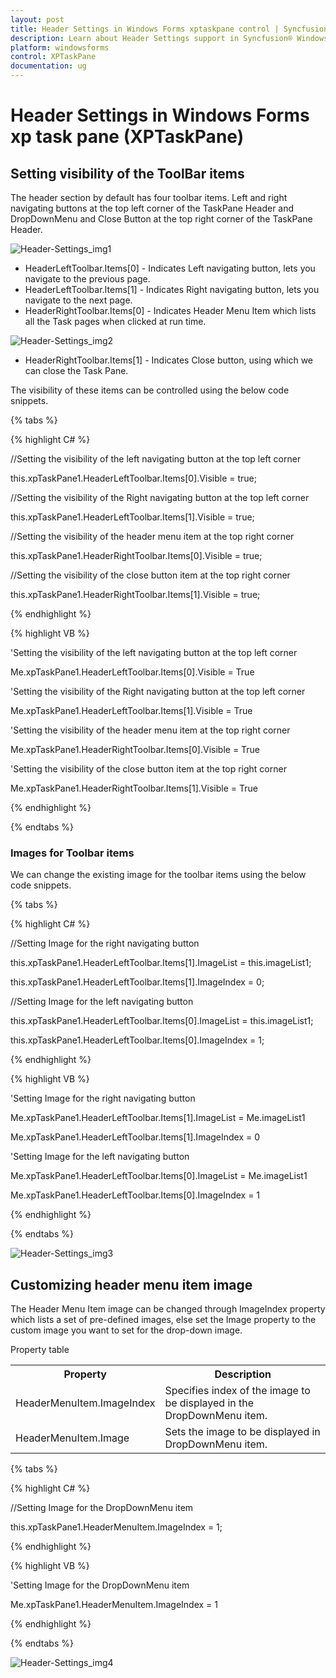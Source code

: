 ```yaml
---
layout: post
title: Header Settings in Windows Forms xptaskpane control | Syncfusion®
description: Learn about Header Settings support in Syncfusion® Windows Forms xptaskpane (XPTaskPane) control and more details.
platform: windowsforms
control: XPTaskPane
documentation: ug
---
```


# Header Settings in Windows Forms xp task pane (XPTaskPane)

## Setting visibility of the ToolBar items

The header section by default has four toolbar items. Left and right navigating buttons at the top left corner of the TaskPane Header and DropDownMenu and Close Button at the top right corner of the TaskPane Header.



![Header-Settings_img1](Header-Settings_images/Header-Settings_img1.jpeg)



* HeaderLeftToolbar.Items[0] - Indicates Left navigating button, lets you navigate to the previous page.
* HeaderLeftToolbar.Items[1] - Indicates Right navigating button, lets you navigate to the next page.
* HeaderRightToolbar.Items[0] - Indicates Header Menu Item which lists all the Task pages when clicked at run time.



![Header-Settings_img2](Header-Settings_images/Header-Settings_img2.jpeg)



* HeaderRightToolbar.Items[1] - Indicates Close button, using which we can close the Task Pane.

The visibility of these items can be controlled using the below code snippets.

{% tabs %}

{% highlight C# %}



//Setting the visibility of the left navigating button at the top left corner

this.xpTaskPane1.HeaderLeftToolbar.Items[0].Visible = true;

//Setting the visibility of the Right navigating button at the top left corner

this.xpTaskPane1.HeaderLeftToolbar.Items[1].Visible = true;



//Setting the visibility of the header menu item at the top right corner

this.xpTaskPane1.HeaderRightToolbar.Items[0].Visible = true;

//Setting the visibility of the close button item at the top right corner

this.xpTaskPane1.HeaderRightToolbar.Items[1].Visible = true;


{% endhighlight %}

{% highlight VB %}



'Setting the visibility of the left navigating button at the top left corner

Me.xpTaskPane1.HeaderLeftToolbar.Items[0].Visible = True

'Setting the visibility of the Right navigating button at the top left corner

Me.xpTaskPane1.HeaderLeftToolbar.Items[1].Visible = True



'Setting the visibility of the header menu item at the top right corner

Me.xpTaskPane1.HeaderRightToolbar.Items[0].Visible = True

'Setting the visibility of the close button item at the top right corner

Me.xpTaskPane1.HeaderRightToolbar.Items[1].Visible = True


{% endhighlight %}

{% endtabs %}

### Images for Toolbar items

We can change the existing image for the toolbar items using the below code snippets.

{% tabs %}

{% highlight C# %}



//Setting Image for the right navigating button

this.xpTaskPane1.HeaderLeftToolbar.Items[1].ImageList = this.imageList1;

this.xpTaskPane1.HeaderLeftToolbar.Items[1].ImageIndex = 0;



//Setting Image for the left navigating button

this.xpTaskPane1.HeaderLeftToolbar.Items[0].ImageList = this.imageList1;

this.xpTaskPane1.HeaderLeftToolbar.Items[0].ImageIndex = 1;


{% endhighlight %}

{% highlight VB %}



'Setting Image for the right navigating button

Me.xpTaskPane1.HeaderLeftToolbar.Items[1].ImageList = Me.imageList1

Me.xpTaskPane1.HeaderLeftToolbar.Items[1].ImageIndex = 0



'Setting Image for the left navigating button

Me.xpTaskPane1.HeaderLeftToolbar.Items[0].ImageList = Me.imageList1

Me.xpTaskPane1.HeaderLeftToolbar.Items[0].ImageIndex = 1


{% endhighlight %}

{% endtabs %}

![Header-Settings_img3](Header-Settings_images/Header-Settings_img3.jpeg)



## Customizing header menu item image

The Header Menu Item image can be changed through ImageIndex property which lists a set of pre-defined images, else set the Image property to the custom image you want to set for the drop-down image.

Property table

<table>
<tr>
<th>
Property</th><th>
Description</th></tr>
<tr>
<td>
HeaderMenuItem.ImageIndex</td><td>
Specifies index of the image to be displayed in the DropDownMenu item.</td></tr>
<tr>
<td>
HeaderMenuItem.Image</td><td>
Sets the image to be displayed in DropDownMenu item.</td></tr>
</table>

{% tabs %}

{% highlight C# %}



//Setting Image for the DropDownMenu item

this.xpTaskPane1.HeaderMenuItem.ImageIndex = 1;


{% endhighlight %}

{% highlight VB %}



'Setting Image for the DropDownMenu item

Me.xpTaskPane1.HeaderMenuItem.ImageIndex = 1


{% endhighlight %}

{% endtabs %}

![Header-Settings_img4](Header-Settings_images/Header-Settings_img4.jpeg)



